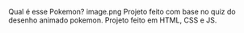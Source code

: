 Qual é esse Pokemon?
image.png
Projeto feito com base no quiz do desenho animado pokemon.
Projeto feito em HTML, CSS e JS.

